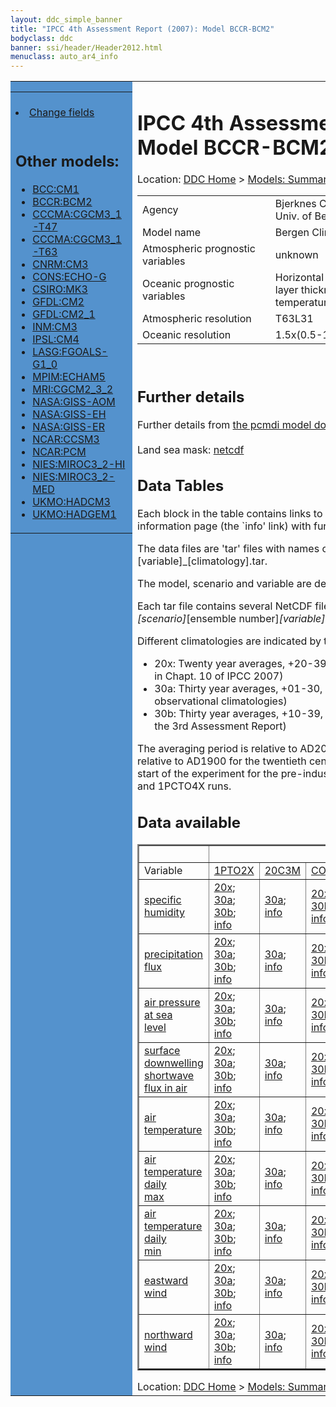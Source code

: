 ```yaml
---
layout: ddc_simple_banner
title: "IPCC 4th Assessment Report (2007): Model BCCR-BCM2"
bodyclass: ddc
banner: ssi/header/Header2012.html
menuclass: auto_ar4_info
---
```



<table width="100%" border="0" cellspacing="0" cellpadding="0" style="border-collapse: collapse;">
<tr style="margin:0;padding:0;border:0;">
<td style="margin:0;padding:0;border:0;height:1pt;width:150pt;background:#5492CD;" valign="top" >

<div id="lh-col2" class="auto_ar4_info">
<table class="menumain" bgcolor="#5492CD" cellspacing="0" width="100%" border="0">
<tr><td>

<br/>
<li><a href="model-BCCR-BCM2-change.html">Change fields</a></li><br/>

<h2> Other models:</h2>
<ul>
<li><a href="model-BCC-CM1.html">BCC:CM1</a></li>
<li><a href="model-BCCR-BCM2.html">BCCR:BCM2</a></li>
<li><a href="model-CCCMA-CGCM3_1-T47.html">CCCMA:CGCM3_1-T47</a></li>
<li><a href="model-CCCMA-CGCM3_1-T63.html">CCCMA:CGCM3_1-T63</a></li>
<li><a href="model-CNRM-CM3.html">CNRM:CM3</a></li>
<li><a href="model-CONS-ECHO-G.html">CONS:ECHO-G</a></li>
<li><a href="model-CSIRO-MK3.html">CSIRO:MK3</a></li>
<li><a href="model-GFDL-CM2.html">GFDL:CM2</a></li>
<li><a href="model-GFDL-CM2_1.html">GFDL:CM2_1</a></li>
<li><a href="model-INM-CM3.html">INM:CM3</a></li>
<li><a href="model-IPSL-CM4.html">IPSL:CM4</a></li>
<li><a href="model-LASG-FGOALS-G1_0.html">LASG:FGOALS-G1_0</a></li>
<li><a href="model-MPIM-ECHAM5.html">MPIM:ECHAM5</a></li>
<li><a href="model-MRI-CGCM2_3_2.html">MRI:CGCM2_3_2</a></li>
<li><a href="model-NASA-GISS-AOM.html">NASA:GISS-AOM</a></li>
<li><a href="model-NASA-GISS-EH.html">NASA:GISS-EH</a></li>
<li><a href="model-NASA-GISS-ER.html">NASA:GISS-ER</a></li>
<li><a href="model-NCAR-CCSM3.html">NCAR:CCSM3</a></li>
<li><a href="model-NCAR-PCM.html">NCAR:PCM</a></li>
<li><a href="model-NIES-MIROC3_2-HI.html">NIES:MIROC3_2-HI</a></li>
<li><a href="model-NIES-MIROC3_2-MED.html">NIES:MIROC3_2-MED</a></li>
<li><a href="model-UKMO-HADCM3.html">UKMO:HADCM3</a></li>
<li><a href="model-UKMO-HADGEM1.html">UKMO:HADGEM1</a></li>
</ul>

</td></tr> 
<!--#include virtual="/ssi12/logos/badc.html" -->
</table>
</div>
</td>
<td><h1>IPCC 4th Assessment Report (2007): Model BCCR-BCM2</h1>

<!-- Breadcrumb1 -->
<div id="breadcrumb1" align="left">
Location: <a href="/index.html">DDC Home</a> > <a href="/sim/gcm_clim/">Models: Summary Data</a>
> <a href="/sim/gcm_clim/SRES_AR4/index.html">AR4 (2007): SRES scenarios</a>
</div>
<!-- End of Breadcrumb1 --><table class="meta-data-table">
<tr>
     <td class="meta-table-col1">Agency</td><td> Bjerknes Centre for Climate Research (BCCR), Univ. of Bergen, Norway</td>
</tr>
<tr>
     <td class="meta-table-col1">Model name</td><td> Bergen Climate Model (BCM) Version 2</td>
</tr>
<tr>
     <td class="meta-table-col1">Atmospheric prognostic variables</td><td> unknown</td>
</tr>
<tr>
     <td class="meta-table-col1">Oceanic prognostic variables</td><td> Horizontal velocity components<br/>
 layer thickness<br/>
 temperature and salinity</td>
</tr>
<tr>
     <td class="meta-table-col1">Atmospheric resolution</td><td> T63L31</td>
</tr>
<tr>
     <td class="meta-table-col1">Oceanic resolution</td><td> 1.5x(0.5-1.5(xL35</td>
</tr>
</table>
<br/>
<h2>Further details</h2>
    Further details from <a href="http://www-pcmdi.llnl.gov/ipcc/model_documentation/ipcc_model_documentation.php">
          the pcmdi model documentation page</a>
<br/>
<br/>Land sea mask: <a href="/cgi-bin/downl/ar4_nc/sftlf/BCM2_sftlf.nc">netcdf</a><br/>
<h2> Data Tables</h2>

Each block in the table contains links to one or more data files and
to one information page (the `info' link) with further information.
<p/>

The data files are 'tar' files with names of the form
[model]_[scenario]_[variable]_[climatology].tar.
<p/>

The model, scenario and variable are determined by the position in
the table.
<p/>

Each tar file contains several NetCDF files with names of the form:
[model]_[scenario]_[ensemble number]_[variable]_[start-year]-[end-year].nc.
<p/>

Different climatologies are indicated by the links within each table entry.
<ul>
<li>20x: Twenty year averages, +20-39, +46-65, +80-99, +180-199 (as used in Chapt. 10 of IPCC 2007)</li>
<li>30a: Thirty year averages, +01-30, +31-60, +61-90 (as used in the observational climatologies)</li>
<li>30b: Thirty year averages, +10-39, +40-69, +70-99 (for compatibility with the 3rd Assessment Report)</li>
</ul>
The averaging period is relative to AD2000 for SRES scenarios A1B, A2 and B1,
relative to AD1900 for the twentieth century run (20C3M) and relative to the
start of the experiment for the pre-industrial control (PICTL) and the
1PCTO2X and 1PCTO4X runs.
<p/>

<h2>Data available</h2>

<table class="data-table"  border="2">
<tr><td></td>
<td colspan="7" align="center">Scenario</td>
</tr>
<tr><td>Variable</td>
      <td><a href="scenario-1PTO2X.html">1PTO2X</a></td>
      <td><a href="scenario-20C3M.html">20C3M</a></td>
      <td><a href="scenario-COMMIT.html">COMMIT</a></td>
      <td><a href="scenario-PICTL.html">PICTL</a></td>
      <td><a href="scenario-SRA1B.html">SRA1B</a></td>
      <td><a href="scenario-SRA2.html">SRA2</a></td>
      <td><a href="scenario-SRB1.html">SRB1</a></td>
</tr>
<tr><td class="data-table-col1"><a href="var-specific_humidity.html">specific humidity</a></td>
      <td class="data-table-item">
      <a href="/cgi-bin/downl/ar4_nc/huss/BCM2_1PTO2X_huss_oc20x.tar">20x</a>;
      <a href="/cgi-bin/downl/ar4_nc/huss/BCM2_1PTO2X_huss_oc30a.tar">30a</a>;
      <a href="/cgi-bin/downl/ar4_nc/huss/BCM2_1PTO2X_huss_oc30b.tar">30b</a>;
      <a href="/ar4/info/BCCR-BCM2_1PTO2X_huss.html">info</a></td>
      <td class="data-table-item">
      <a href="/cgi-bin/downl/ar4_nc/huss/BCM2_20C3M_huss_c30a.tar">30a</a>;
      <a href="/ar4/info/BCCR-BCM2_20C3M_huss.html">info</a></td>
      <td class="data-table-item">
      <a href="/cgi-bin/downl/ar4_nc/huss/BCM2_COMMIT_huss_c20x.tar">20x</a>;
      <a href="/cgi-bin/downl/ar4_nc/huss/BCM2_COMMIT_huss_c30b.tar">30b</a>;
      <a href="/ar4/info/BCCR-BCM2_COMMIT_huss.html">info</a></td>
      <td class="data-table-item">
      <a href="/cgi-bin/downl/ar4_nc/huss/BCM2_PICTL_huss_oc20x.tar">20x</a>;
      <a href="/cgi-bin/downl/ar4_nc/huss/BCM2_PICTL_huss_oc30a.tar">30a</a>;
      <a href="/cgi-bin/downl/ar4_nc/huss/BCM2_PICTL_huss_oc30b.tar">30b</a>;
      <a href="/ar4/info/BCCR-BCM2_PICTL_huss.html">info</a></td>
      <td class="data-table-item">
      <a href="/cgi-bin/downl/ar4_nc/huss/BCM2_SRA1B_huss_c20x.tar">20x</a>;
      <a href="/cgi-bin/downl/ar4_nc/huss/BCM2_SRA1B_huss_c30b.tar">30b</a>;
      <a href="/ar4/info/BCCR-BCM2_SRA1B_huss.html">info</a></td>
      <td class="data-table-item">
      <a href="/cgi-bin/downl/ar4_nc/huss/BCM2_SRA2_huss_c20x.tar">20x</a>;
      <a href="/cgi-bin/downl/ar4_nc/huss/BCM2_SRA2_huss_c30b.tar">30b</a>;
      <a href="/ar4/info/BCCR-BCM2_SRA2_huss.html">info</a></td>
      <td class="data-table-item">
      <a href="/cgi-bin/downl/ar4_nc/huss/BCM2_SRB1_huss_c20x.tar">20x</a>;
      <a href="/cgi-bin/downl/ar4_nc/huss/BCM2_SRB1_huss_c30b.tar">30b</a>;
      <a href="/ar4/info/BCCR-BCM2_SRB1_huss.html">info</a></td>
</tr>
<tr><td class="data-table-col1"><a href="var-precipitation_flux.html">precipitation flux</a></td>
      <td class="data-table-item">
      <a href="/cgi-bin/downl/ar4_nc/pr/BCM2_1PTO2X_pr_oc20x.tar">20x</a>;
      <a href="/cgi-bin/downl/ar4_nc/pr/BCM2_1PTO2X_pr_oc30a.tar">30a</a>;
      <a href="/cgi-bin/downl/ar4_nc/pr/BCM2_1PTO2X_pr_oc30b.tar">30b</a>;
      <a href="/ar4/info/BCCR-BCM2_1PTO2X_pr.html">info</a></td>
      <td class="data-table-item">
      <a href="/cgi-bin/downl/ar4_nc/pr/BCM2_20C3M_pr_c30a.tar">30a</a>;
      <a href="/ar4/info/BCCR-BCM2_20C3M_pr.html">info</a></td>
      <td class="data-table-item">
      <a href="/cgi-bin/downl/ar4_nc/pr/BCM2_COMMIT_pr_c20x.tar">20x</a>;
      <a href="/cgi-bin/downl/ar4_nc/pr/BCM2_COMMIT_pr_c30b.tar">30b</a>;
      <a href="/ar4/info/BCCR-BCM2_COMMIT_pr.html">info</a></td>
      <td class="data-table-item">
      <a href="/cgi-bin/downl/ar4_nc/pr/BCM2_PICTL_pr_oc20x.tar">20x</a>;
      <a href="/cgi-bin/downl/ar4_nc/pr/BCM2_PICTL_pr_oc30a.tar">30a</a>;
      <a href="/cgi-bin/downl/ar4_nc/pr/BCM2_PICTL_pr_oc30b.tar">30b</a>;
      <a href="/ar4/info/BCCR-BCM2_PICTL_pr.html">info</a></td>
      <td class="data-table-item">
      <a href="/cgi-bin/downl/ar4_nc/pr/BCM2_SRA1B_pr_c20x.tar">20x</a>;
      <a href="/cgi-bin/downl/ar4_nc/pr/BCM2_SRA1B_pr_c30b.tar">30b</a>;
      <a href="/ar4/info/BCCR-BCM2_SRA1B_pr.html">info</a></td>
      <td class="data-table-empty">--</td>
      <td class="data-table-item">
      <a href="/cgi-bin/downl/ar4_nc/pr/BCM2_SRB1_pr_c20x.tar">20x</a>;
      <a href="/cgi-bin/downl/ar4_nc/pr/BCM2_SRB1_pr_c30b.tar">30b</a>;
      <a href="/ar4/info/BCCR-BCM2_SRB1_pr.html">info</a></td>
</tr>
<tr><td class="data-table-col1"><a href="var-air_pressure_at_sea_level.html">air pressure at sea<br/> level</a></td>
      <td class="data-table-item">
      <a href="/cgi-bin/downl/ar4_nc/psl/BCM2_1PTO2X_psl_oc20x.tar">20x</a>;
      <a href="/cgi-bin/downl/ar4_nc/psl/BCM2_1PTO2X_psl_oc30a.tar">30a</a>;
      <a href="/cgi-bin/downl/ar4_nc/psl/BCM2_1PTO2X_psl_oc30b.tar">30b</a>;
      <a href="/ar4/info/BCCR-BCM2_1PTO2X_psl.html">info</a></td>
      <td class="data-table-item">
      <a href="/cgi-bin/downl/ar4_nc/psl/BCM2_20C3M_psl_c30a.tar">30a</a>;
      <a href="/ar4/info/BCCR-BCM2_20C3M_psl.html">info</a></td>
      <td class="data-table-item">
      <a href="/cgi-bin/downl/ar4_nc/psl/BCM2_COMMIT_psl_c20x.tar">20x</a>;
      <a href="/cgi-bin/downl/ar4_nc/psl/BCM2_COMMIT_psl_c30b.tar">30b</a>;
      <a href="/ar4/info/BCCR-BCM2_COMMIT_psl.html">info</a></td>
      <td class="data-table-item">
      <a href="/cgi-bin/downl/ar4_nc/psl/BCM2_PICTL_psl_oc20x.tar">20x</a>;
      <a href="/cgi-bin/downl/ar4_nc/psl/BCM2_PICTL_psl_oc30a.tar">30a</a>;
      <a href="/cgi-bin/downl/ar4_nc/psl/BCM2_PICTL_psl_oc30b.tar">30b</a>;
      <a href="/ar4/info/BCCR-BCM2_PICTL_psl.html">info</a></td>
      <td class="data-table-item">
      <a href="/cgi-bin/downl/ar4_nc/psl/BCM2_SRA1B_psl_c20x.tar">20x</a>;
      <a href="/cgi-bin/downl/ar4_nc/psl/BCM2_SRA1B_psl_c30b.tar">30b</a>;
      <a href="/ar4/info/BCCR-BCM2_SRA1B_psl.html">info</a></td>
      <td class="data-table-item">
      <a href="/cgi-bin/downl/ar4_nc/psl/BCM2_SRA2_psl_c20x.tar">20x</a>;
      <a href="/cgi-bin/downl/ar4_nc/psl/BCM2_SRA2_psl_c30b.tar">30b</a>;
      <a href="/ar4/info/BCCR-BCM2_SRA2_psl.html">info</a></td>
      <td class="data-table-item">
      <a href="/cgi-bin/downl/ar4_nc/psl/BCM2_SRB1_psl_c20x.tar">20x</a>;
      <a href="/cgi-bin/downl/ar4_nc/psl/BCM2_SRB1_psl_c30b.tar">30b</a>;
      <a href="/ar4/info/BCCR-BCM2_SRB1_psl.html">info</a></td>
</tr>
<tr><td class="data-table-col1"><a href="var-surface_downwelling_shortwave_flux_in_air.html">surface downwelling<br/> shortwave flux in air</a></td>
      <td class="data-table-item">
      <a href="/cgi-bin/downl/ar4_nc/rsds/BCM2_1PTO2X_rsds_oc20x.tar">20x</a>;
      <a href="/cgi-bin/downl/ar4_nc/rsds/BCM2_1PTO2X_rsds_oc30a.tar">30a</a>;
      <a href="/cgi-bin/downl/ar4_nc/rsds/BCM2_1PTO2X_rsds_oc30b.tar">30b</a>;
      <a href="/ar4/info/BCCR-BCM2_1PTO2X_rsds.html">info</a></td>
      <td class="data-table-item">
      <a href="/cgi-bin/downl/ar4_nc/rsds/BCM2_20C3M_rsds_c30a.tar">30a</a>;
      <a href="/ar4/info/BCCR-BCM2_20C3M_rsds.html">info</a></td>
      <td class="data-table-item">
      <a href="/cgi-bin/downl/ar4_nc/rsds/BCM2_COMMIT_rsds_c20x.tar">20x</a>;
      <a href="/cgi-bin/downl/ar4_nc/rsds/BCM2_COMMIT_rsds_c30b.tar">30b</a>;
      <a href="/ar4/info/BCCR-BCM2_COMMIT_rsds.html">info</a></td>
      <td class="data-table-item">
      <a href="/cgi-bin/downl/ar4_nc/rsds/BCM2_PICTL_rsds_oc20x.tar">20x</a>;
      <a href="/cgi-bin/downl/ar4_nc/rsds/BCM2_PICTL_rsds_oc30a.tar">30a</a>;
      <a href="/cgi-bin/downl/ar4_nc/rsds/BCM2_PICTL_rsds_oc30b.tar">30b</a>;
      <a href="/ar4/info/BCCR-BCM2_PICTL_rsds.html">info</a></td>
      <td class="data-table-item">
      <a href="/cgi-bin/downl/ar4_nc/rsds/BCM2_SRA1B_rsds_c20x.tar">20x</a>;
      <a href="/cgi-bin/downl/ar4_nc/rsds/BCM2_SRA1B_rsds_c30b.tar">30b</a>;
      <a href="/ar4/info/BCCR-BCM2_SRA1B_rsds.html">info</a></td>
      <td class="data-table-item">
      <a href="/cgi-bin/downl/ar4_nc/rsds/BCM2_SRA2_rsds_c20x.tar">20x</a>;
      <a href="/cgi-bin/downl/ar4_nc/rsds/BCM2_SRA2_rsds_c30b.tar">30b</a>;
      <a href="/ar4/info/BCCR-BCM2_SRA2_rsds.html">info</a></td>
      <td class="data-table-item">
      <a href="/cgi-bin/downl/ar4_nc/rsds/BCM2_SRB1_rsds_c20x.tar">20x</a>;
      <a href="/cgi-bin/downl/ar4_nc/rsds/BCM2_SRB1_rsds_c30b.tar">30b</a>;
      <a href="/ar4/info/BCCR-BCM2_SRB1_rsds.html">info</a></td>
</tr>
<tr><td class="data-table-col1"><a href="var-air_temperature.html">air temperature</a></td>
      <td class="data-table-item">
      <a href="/cgi-bin/downl/ar4_nc/tas/BCM2_1PTO2X_tas_oc20x.tar">20x</a>;
      <a href="/cgi-bin/downl/ar4_nc/tas/BCM2_1PTO2X_tas_oc30a.tar">30a</a>;
      <a href="/cgi-bin/downl/ar4_nc/tas/BCM2_1PTO2X_tas_oc30b.tar">30b</a>;
      <a href="/ar4/info/BCCR-BCM2_1PTO2X_tas.html">info</a></td>
      <td class="data-table-item">
      <a href="/cgi-bin/downl/ar4_nc/tas/BCM2_20C3M_tas_c30a.tar">30a</a>;
      <a href="/ar4/info/BCCR-BCM2_20C3M_tas.html">info</a></td>
      <td class="data-table-item">
      <a href="/cgi-bin/downl/ar4_nc/tas/BCM2_COMMIT_tas_c20x.tar">20x</a>;
      <a href="/cgi-bin/downl/ar4_nc/tas/BCM2_COMMIT_tas_c30b.tar">30b</a>;
      <a href="/ar4/info/BCCR-BCM2_COMMIT_tas.html">info</a></td>
      <td class="data-table-item">
      <a href="/cgi-bin/downl/ar4_nc/tas/BCM2_PICTL_tas_oc20x.tar">20x</a>;
      <a href="/cgi-bin/downl/ar4_nc/tas/BCM2_PICTL_tas_oc30a.tar">30a</a>;
      <a href="/cgi-bin/downl/ar4_nc/tas/BCM2_PICTL_tas_oc30b.tar">30b</a>;
      <a href="/ar4/info/BCCR-BCM2_PICTL_tas.html">info</a></td>
      <td class="data-table-item">
      <a href="/cgi-bin/downl/ar4_nc/tas/BCM2_SRA1B_tas_c20x.tar">20x</a>;
      <a href="/cgi-bin/downl/ar4_nc/tas/BCM2_SRA1B_tas_c30b.tar">30b</a>;
      <a href="/ar4/info/BCCR-BCM2_SRA1B_tas.html">info</a></td>
      <td class="data-table-item">
      <a href="/cgi-bin/downl/ar4_nc/tas/BCM2_SRA2_tas_c20x.tar">20x</a>;
      <a href="/cgi-bin/downl/ar4_nc/tas/BCM2_SRA2_tas_c30b.tar">30b</a>;
      <a href="/ar4/info/BCCR-BCM2_SRA2_tas.html">info</a></td>
      <td class="data-table-item">
      <a href="/cgi-bin/downl/ar4_nc/tas/BCM2_SRB1_tas_c20x.tar">20x</a>;
      <a href="/cgi-bin/downl/ar4_nc/tas/BCM2_SRB1_tas_c30b.tar">30b</a>;
      <a href="/ar4/info/BCCR-BCM2_SRB1_tas.html">info</a></td>
</tr>
<tr><td class="data-table-col1"><a href="var-air_temperature_daily_max.html">air temperature daily<br/> max</a></td>
      <td class="data-table-item">
      <a href="/cgi-bin/downl/ar4_nc/tasmax/BCM2_1PTO2X_tasmax_oc20x.tar">20x</a>;
      <a href="/cgi-bin/downl/ar4_nc/tasmax/BCM2_1PTO2X_tasmax_oc30a.tar">30a</a>;
      <a href="/cgi-bin/downl/ar4_nc/tasmax/BCM2_1PTO2X_tasmax_oc30b.tar">30b</a>;
      <a href="/ar4/info/BCCR-BCM2_1PTO2X_tasmax.html">info</a></td>
      <td class="data-table-item">
      <a href="/cgi-bin/downl/ar4_nc/tasmax/BCM2_20C3M_tasmax_c30a.tar">30a</a>;
      <a href="/ar4/info/BCCR-BCM2_20C3M_tasmax.html">info</a></td>
      <td class="data-table-item">
      <a href="/cgi-bin/downl/ar4_nc/tasmax/BCM2_COMMIT_tasmax_c20x.tar">20x</a>;
      <a href="/cgi-bin/downl/ar4_nc/tasmax/BCM2_COMMIT_tasmax_c30b.tar">30b</a>;
      <a href="/ar4/info/BCCR-BCM2_COMMIT_tasmax.html">info</a></td>
      <td class="data-table-item">
      <a href="/cgi-bin/downl/ar4_nc/tasmax/BCM2_PICTL_tasmax_oc20x.tar">20x</a>;
      <a href="/cgi-bin/downl/ar4_nc/tasmax/BCM2_PICTL_tasmax_oc30a.tar">30a</a>;
      <a href="/cgi-bin/downl/ar4_nc/tasmax/BCM2_PICTL_tasmax_oc30b.tar">30b</a>;
      <a href="/ar4/info/BCCR-BCM2_PICTL_tasmax.html">info</a></td>
      <td class="data-table-item">
      <a href="/cgi-bin/downl/ar4_nc/tasmax/BCM2_SRA1B_tasmax_c20x.tar">20x</a>;
      <a href="/cgi-bin/downl/ar4_nc/tasmax/BCM2_SRA1B_tasmax_c30b.tar">30b</a>;
      <a href="/ar4/info/BCCR-BCM2_SRA1B_tasmax.html">info</a></td>
      <td class="data-table-empty">--</td>
      <td class="data-table-item">
      <a href="/cgi-bin/downl/ar4_nc/tasmax/BCM2_SRB1_tasmax_c20x.tar">20x</a>;
      <a href="/cgi-bin/downl/ar4_nc/tasmax/BCM2_SRB1_tasmax_c30b.tar">30b</a>;
      <a href="/ar4/info/BCCR-BCM2_SRB1_tasmax.html">info</a></td>
</tr>
<tr><td class="data-table-col1"><a href="var-air_temperature_daily_min.html">air temperature daily<br/> min</a></td>
      <td class="data-table-item">
      <a href="/cgi-bin/downl/ar4_nc/tasmin/BCM2_1PTO2X_tasmin_oc20x.tar">20x</a>;
      <a href="/cgi-bin/downl/ar4_nc/tasmin/BCM2_1PTO2X_tasmin_oc30a.tar">30a</a>;
      <a href="/cgi-bin/downl/ar4_nc/tasmin/BCM2_1PTO2X_tasmin_oc30b.tar">30b</a>;
      <a href="/ar4/info/BCCR-BCM2_1PTO2X_tasmin.html">info</a></td>
      <td class="data-table-item">
      <a href="/cgi-bin/downl/ar4_nc/tasmin/BCM2_20C3M_tasmin_c30a.tar">30a</a>;
      <a href="/ar4/info/BCCR-BCM2_20C3M_tasmin.html">info</a></td>
      <td class="data-table-item">
      <a href="/cgi-bin/downl/ar4_nc/tasmin/BCM2_COMMIT_tasmin_c20x.tar">20x</a>;
      <a href="/cgi-bin/downl/ar4_nc/tasmin/BCM2_COMMIT_tasmin_c30b.tar">30b</a>;
      <a href="/ar4/info/BCCR-BCM2_COMMIT_tasmin.html">info</a></td>
      <td class="data-table-item">
      <a href="/cgi-bin/downl/ar4_nc/tasmin/BCM2_PICTL_tasmin_oc20x.tar">20x</a>;
      <a href="/cgi-bin/downl/ar4_nc/tasmin/BCM2_PICTL_tasmin_oc30a.tar">30a</a>;
      <a href="/cgi-bin/downl/ar4_nc/tasmin/BCM2_PICTL_tasmin_oc30b.tar">30b</a>;
      <a href="/ar4/info/BCCR-BCM2_PICTL_tasmin.html">info</a></td>
      <td class="data-table-item">
      <a href="/cgi-bin/downl/ar4_nc/tasmin/BCM2_SRA1B_tasmin_c20x.tar">20x</a>;
      <a href="/cgi-bin/downl/ar4_nc/tasmin/BCM2_SRA1B_tasmin_c30b.tar">30b</a>;
      <a href="/ar4/info/BCCR-BCM2_SRA1B_tasmin.html">info</a></td>
      <td class="data-table-empty">--</td>
      <td class="data-table-item">
      <a href="/cgi-bin/downl/ar4_nc/tasmin/BCM2_SRB1_tasmin_c20x.tar">20x</a>;
      <a href="/cgi-bin/downl/ar4_nc/tasmin/BCM2_SRB1_tasmin_c30b.tar">30b</a>;
      <a href="/ar4/info/BCCR-BCM2_SRB1_tasmin.html">info</a></td>
</tr>
<tr><td class="data-table-col1"><a href="var-eastward_wind.html">eastward wind</a></td>
      <td class="data-table-item">
      <a href="/cgi-bin/downl/ar4_nc/uas/BCM2_1PTO2X_uas_oc20x.tar">20x</a>;
      <a href="/cgi-bin/downl/ar4_nc/uas/BCM2_1PTO2X_uas_oc30a.tar">30a</a>;
      <a href="/cgi-bin/downl/ar4_nc/uas/BCM2_1PTO2X_uas_oc30b.tar">30b</a>;
      <a href="/ar4/info/BCCR-BCM2_1PTO2X_uas.html">info</a></td>
      <td class="data-table-item">
      <a href="/cgi-bin/downl/ar4_nc/uas/BCM2_20C3M_uas_c30a.tar">30a</a>;
      <a href="/ar4/info/BCCR-BCM2_20C3M_uas.html">info</a></td>
      <td class="data-table-item">
      <a href="/cgi-bin/downl/ar4_nc/uas/BCM2_COMMIT_uas_c20x.tar">20x</a>;
      <a href="/cgi-bin/downl/ar4_nc/uas/BCM2_COMMIT_uas_c30b.tar">30b</a>;
      <a href="/ar4/info/BCCR-BCM2_COMMIT_uas.html">info</a></td>
      <td class="data-table-item">
      <a href="/cgi-bin/downl/ar4_nc/uas/BCM2_PICTL_uas_oc20x.tar">20x</a>;
      <a href="/cgi-bin/downl/ar4_nc/uas/BCM2_PICTL_uas_oc30a.tar">30a</a>;
      <a href="/cgi-bin/downl/ar4_nc/uas/BCM2_PICTL_uas_oc30b.tar">30b</a>;
      <a href="/ar4/info/BCCR-BCM2_PICTL_uas.html">info</a></td>
      <td class="data-table-item">
      <a href="/cgi-bin/downl/ar4_nc/uas/BCM2_SRA1B_uas_c20x.tar">20x</a>;
      <a href="/cgi-bin/downl/ar4_nc/uas/BCM2_SRA1B_uas_c30b.tar">30b</a>;
      <a href="/ar4/info/BCCR-BCM2_SRA1B_uas.html">info</a></td>
      <td class="data-table-item">
      <a href="/cgi-bin/downl/ar4_nc/uas/BCM2_SRA2_uas_c20x.tar">20x</a>;
      <a href="/cgi-bin/downl/ar4_nc/uas/BCM2_SRA2_uas_c30b.tar">30b</a>;
      <a href="/ar4/info/BCCR-BCM2_SRA2_uas.html">info</a></td>
      <td class="data-table-item">
      <a href="/cgi-bin/downl/ar4_nc/uas/BCM2_SRB1_uas_c20x.tar">20x</a>;
      <a href="/cgi-bin/downl/ar4_nc/uas/BCM2_SRB1_uas_c30b.tar">30b</a>;
      <a href="/ar4/info/BCCR-BCM2_SRB1_uas.html">info</a></td>
</tr>
<tr><td class="data-table-col1"><a href="var-northward_wind.html">northward wind</a></td>
      <td class="data-table-item">
      <a href="/cgi-bin/downl/ar4_nc/vas/BCM2_1PTO2X_vas_oc20x.tar">20x</a>;
      <a href="/cgi-bin/downl/ar4_nc/vas/BCM2_1PTO2X_vas_oc30a.tar">30a</a>;
      <a href="/cgi-bin/downl/ar4_nc/vas/BCM2_1PTO2X_vas_oc30b.tar">30b</a>;
      <a href="/ar4/info/BCCR-BCM2_1PTO2X_vas.html">info</a></td>
      <td class="data-table-item">
      <a href="/cgi-bin/downl/ar4_nc/vas/BCM2_20C3M_vas_c30a.tar">30a</a>;
      <a href="/ar4/info/BCCR-BCM2_20C3M_vas.html">info</a></td>
      <td class="data-table-item">
      <a href="/cgi-bin/downl/ar4_nc/vas/BCM2_COMMIT_vas_c20x.tar">20x</a>;
      <a href="/cgi-bin/downl/ar4_nc/vas/BCM2_COMMIT_vas_c30b.tar">30b</a>;
      <a href="/ar4/info/BCCR-BCM2_COMMIT_vas.html">info</a></td>
      <td class="data-table-item">
      <a href="/cgi-bin/downl/ar4_nc/vas/BCM2_PICTL_vas_oc20x.tar">20x</a>;
      <a href="/cgi-bin/downl/ar4_nc/vas/BCM2_PICTL_vas_oc30a.tar">30a</a>;
      <a href="/cgi-bin/downl/ar4_nc/vas/BCM2_PICTL_vas_oc30b.tar">30b</a>;
      <a href="/ar4/info/BCCR-BCM2_PICTL_vas.html">info</a></td>
      <td class="data-table-item">
      <a href="/cgi-bin/downl/ar4_nc/vas/BCM2_SRA1B_vas_c20x.tar">20x</a>;
      <a href="/cgi-bin/downl/ar4_nc/vas/BCM2_SRA1B_vas_c30b.tar">30b</a>;
      <a href="/ar4/info/BCCR-BCM2_SRA1B_vas.html">info</a></td>
      <td class="data-table-item">
      <a href="/cgi-bin/downl/ar4_nc/vas/BCM2_SRA2_vas_c20x.tar">20x</a>;
      <a href="/cgi-bin/downl/ar4_nc/vas/BCM2_SRA2_vas_c30b.tar">30b</a>;
      <a href="/ar4/info/BCCR-BCM2_SRA2_vas.html">info</a></td>
      <td class="data-table-item">
      <a href="/cgi-bin/downl/ar4_nc/vas/BCM2_SRB1_vas_c20x.tar">20x</a>;
      <a href="/cgi-bin/downl/ar4_nc/vas/BCM2_SRB1_vas_c30b.tar">30b</a>;
      <a href="/ar4/info/BCCR-BCM2_SRB1_vas.html">info</a></td>
</tr>
</table>
</div>
<!-- Breadcrumb2 -->
<div id="breadcrumb2" align="left">
Location: <a href="/index.html">DDC Home</a> > <a href="/sim/gcm_clim/">Models: Summary Data</a>
> <a href="/sim/gcm_clim/SRES_AR4/index.html">AR4 (2007): SRES scenarios</a>
</div>
<!-- End of Breadcrumb2 --></td></tr></table>
